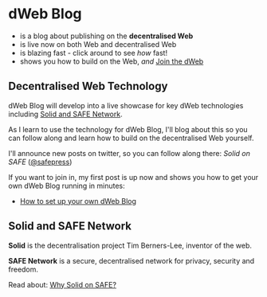 # dWeb Blog

- is a blog about publishing on the **decentralised Web**
- is live now on both Web and decentralised Web
- is blazing fast - click around to see _how_ fast!
- shows you how to build on the Web, _and_ [Join the dWeb](#join-the-dweb)

## Decentralised Web Technology
<a name='decentralised-web-technology'></a>
dWeb Blog will develop into a live showcase for key dWeb technologies including [Solid and SAFE Network](#solid-and-safe-network).

As I learn to use the technology for dWeb Blog, I'll blog about this so you can follow along and learn how to build on the decentralised Web yourself.

I'll announce new posts on twitter, so you can follow along there: _Solid on SAFE_ ([@safepress](https://twitter.com/safepress))

If you want to join in, my first post is up now and shows you how to get your own dWeb Blog running in minutes:

- [How to set up your own dWeb Blog](/blog/post/001-how-to-set-up-your-own-dweb-site)

## Solid and SAFE Network
<a name='solid-and-safe-network'></a>
**Solid** is the decentralisation project Tim Berners-Lee, inventor of the web.

**SAFE Network** is a secure, decentralised network for privacy, security and freedom.

Read about: [Why Solid on SAFE?](/blog/post/004-why-solid-on-safe/)
